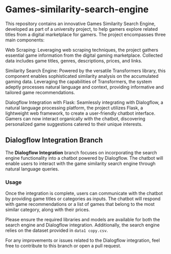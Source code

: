 # Games-similarity-search-engine
This repository contains an innovative Games Similarity Search Engine, developed as part of a university project, to help gamers explore related titles from a digital marketplace for gamers. The project encompasses three main components:

Web Scraping: Leveraging web scraping techniques, the project gathers essential game information from the digital gaming marketplace. Collected data includes game titles, genres, descriptions, prices, and links.

Similarity Search Engine: Powered by the versatile Transformers library, this component enables sophisticated similarity analysis on the accumulated gaming data. Leveraging the capabilities of Transformers, the system adeptly processes natural language and context, providing informative and tailored game recommendations.

Dialogflow Integration with Flask: Seamlessly integrating with Dialogflow, a natural language processing platform, the project utilizes Flask, a lightweight web framework, to create a user-friendly chatbot interface. Gamers can now interact organically with the chatbot, discovering personalized game suggestions catered to their unique interests.



## Dialogflow Integration Branch

The **Dialogflow Integration** branch focuses on incorporating the search engine functionality into a chatbot powered by Dialogflow. The chatbot will enable users to interact with the game similarity search engine through natural language queries.

### Usage

Once the integration is complete, users can communicate with the chatbot by providing game titles or categories as inputs. The chatbot will respond with game recommendations or a list of games that belong to the most similar category, along with their prices.

Please ensure the required libraries and models are available for both the search engine and Dialogflow integration. Additionally, the search engine relies on the dataset provided in `data1 copy.csv`.

For any improvements or issues related to the Dialogflow integration, feel free to contribute to this branch or open a pull request.
